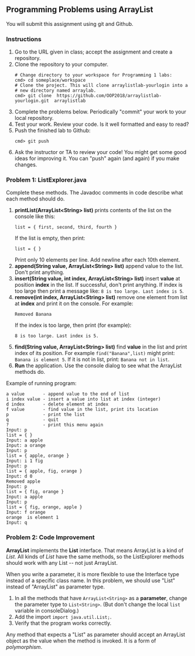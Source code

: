 ## Programming Problems using ArrayList

You will submit this assignment using git and Github.

### Instructions

1. Go to the URL given in class; accept the assignment and create a repository.
2. Clone the repository to your computer.
   ```
   # Change directory to your workspace for Programming 1 labs:
   cmd> cd someplace/workspace
   # Clone the project. This will clone arraylistlab-yourlogin into a
   # new directory named arraylab.
   cmd> git clone  https://github.com/OOP2018/arraylistlab-yourlogin.git  arraylistlab
   ```
3. Complete the problems below.  Periodically "commit" your work to your local repository.
4. Test your work.  Review your code.  Is it well formatted and easy to read?
5. Push the finished lab to Github:
   ```
   cmd> git push
   ```
6. Ask the instructor or TA to review your code!  You might get some good ideas for improving it.  You can "push" again (and again) if you make changes.

### Problem 1: ListExplorer.java

Complete these methods.  The Javadoc comments in code describe what each method should do.

1. **printList(ArrayList\<String\> list)** prints contents of the list on the console like this:
    ```shell
    list = { first, second, third, fourth }
    ```
    If the list is empty, then print:
    ```shell
    list = { }
    ```
    Print only 10 elements per line. Add newline after each 10th element.
2. **append(String value, ArrayList\<String\> list)** append value to the list. Don't print anything.
3. **insert(String value, int index, ArrayList\<String\> list)** insert **value** at position **index** in the list.  If successful, don't print anything.  If index is too large then print a message like: `8 is too large. Last index is 5`.
4. **remove(int index, ArrayList\<String\> list)** remove one element from list at **index** and print it on the console.  For example:
    ```
    Removed Banana
    ```
    If the index is too large, then print (for example):
    ```
    8 is too large. Last index is 5.
    ```
5. **find(String value, ArrayList\<String\> list)** find **value** in the list and print index of its position. For example `find("Banana",list)` might print: `Banana is element 5`.  If it is not in list, print: `Banana not in list`.
6. **Run** the application.  Use the console dialog to see what the ArrayList methods do. 

Example of running program:
```shell
a value       - append value to the end of list
i index value - insert a value into list at index (integer)
d index       - delete element at index
f value       - find value in the list, print its location
p             - print the list
q             - quit
?             - print this menu again
Input: p
list = { }
Input: a apple
Input: a orange
Input: p
list = { apple, orange }
Input: i 1 fig
Input: p
list = { apple, fig, orange }
Input: d 0
Removed apple
Input: p
list = { fig, orange }
Input: a apple
Input: p
list = { fig, orange, apple }
Input: f orange
orange  is element 1
Input: q
```

### Problem 2: Code Improvement 

**ArrayList** implements the **List** interface.  That means ArrayList is a kind of *List*.  All kinds of *List* have the same methods, so the ListExplorer methods should work with any List -- not just ArrayList.

When you write a parameter, it is more flexible to use the Interface type instead of a specific class name. In this problem, we should use "List" instead of "ArrayList" as parameter type.

1. In all the methods that have `ArrayList<String>` as a **parameter**, change the parameter type to `List<String>`.  (But don't change the local `list` variable in consoleDialog.)
2. Add the import `import java.util.List;`.
3. Verify that the program works correctly.

Any method that expects a "List" as parameter should accept an ArrayList object as the value when the method is invoked.  It is a form of *polymorphism*.


